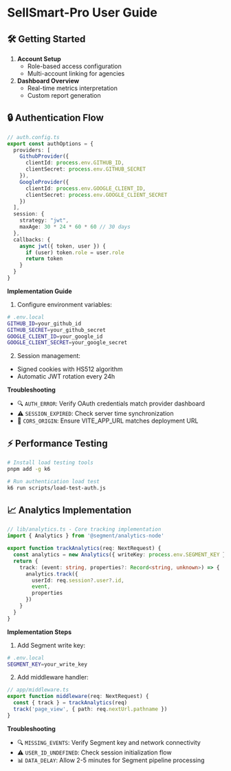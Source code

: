 # SellSmart-Pro User Guide

## 🛠 Getting Started
1. **Account Setup**
   - Role-based access configuration
   - Multi-account linking for agencies
2. **Dashboard Overview**
   - Real-time metrics interpretation
   - Custom report generation

## 🔒 Authentication Flow
```ts
// auth.config.ts
export const authOptions = {
  providers: [
    GithubProvider({
      clientId: process.env.GITHUB_ID,
      clientSecret: process.env.GITHUB_SECRET
    }),
    GoogleProvider({
      clientId: process.env.GOOGLE_CLIENT_ID,
      clientSecret: process.env.GOOGLE_CLIENT_SECRET
    })
  ],
  session: {
    strategy: "jwt",
    maxAge: 30 * 24 * 60 * 60 // 30 days
  },
  callbacks: {
    async jwt({ token, user }) {
      if (user) token.role = user.role
      return token
    }
  }
}
```

**Implementation Guide**
1. Configure environment variables:
```bash
# .env.local
GITHUB_ID=your_github_id
GITHUB_SECRET=your_github_secret
GOOGLE_CLIENT_ID=your_google_id
GOOGLE_CLIENT_SECRET=your_google_secret
```

2. Session management:
- Signed cookies with HS512 algorithm
- Automatic JWT rotation every 24h

**Troubleshooting**
- 🔍 `AUTH_ERROR`: Verify OAuth credentials match provider dashboard
- ⚠️ `SESSION_EXPIRED`: Check server time synchronization
- 🔗 `CORS_ORIGIN`: Ensure VITE_APP_URL matches deployment URL

## ⚡ Performance Testing
```bash
# Install load testing tools
pnpm add -g k6

# Run authentication load test
k6 run scripts/load-test-auth.js
```

## 📈 Analytics Implementation
```ts
// lib/analytics.ts - Core tracking implementation
import { Analytics } from '@segment/analytics-node'

export function trackAnalytics(req: NextRequest) {
  const analytics = new Analytics({ writeKey: process.env.SEGMENT_KEY })
  return {
    track: (event: string, properties?: Record<string, unknown>) => {
      analytics.track({
        userId: req.session?.user?.id,
        event,
        properties
      })
    }
  }
}
```

**Implementation Steps**
1. Add Segment write key:
```bash
# .env.local
SEGMENT_KEY=your_write_key
```

2. Add middleware handler:
```ts
// app/middleware.ts
export function middleware(req: NextRequest) {
  const { track } = trackAnalytics(req)
  track('page_view', { path: req.nextUrl.pathname })
}
```

**Troubleshooting**
- 🔍 `MISSING_EVENTS`: Verify Segment key and network connectivity
- ⚠️ `USER_ID_UNDEFINED`: Check session initialization flow
- 📊 `DATA_DELAY`: Allow 2-5 minutes for Segment pipeline processing
